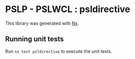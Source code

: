 # PSLP - PSLWCL : psldirective

This library was generated with [Nx](https://nx.dev).

## Running unit tests

Run `nx test psldirective` to execute the unit tests.
